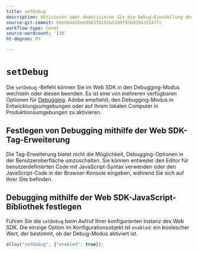 ```yaml
---
title: setDebug
description: Aktivieren oder deaktivieren Sie die Debug-Einstellung des Web SDK.
source-git-commit: b6e084d2beed58339191b53d0f97b93943154f7c
workflow-type: tm+mt
source-wordcount: '135'
ht-degree: 0%

---
```


# `setDebug`

Die `setDebug` -Befehl können Sie im Web SDK in den Debugging-Modus wechseln oder diesen beenden. Es ist eine von mehreren verfügbaren Optionen für [Debugging](../use-cases/debugging.md). Adobe empfiehlt, den Debugging-Modus in Entwicklungsumgebungen oder auf Ihrem lokalen Computer in Produktionsumgebungen zu aktivieren.

## Festlegen von Debugging mithilfe der Web SDK-Tag-Erweiterung

Die Tag-Erweiterung bietet nicht die Möglichkeit, Debugging-Optionen in der Benutzeroberfläche umzuschalten. Sie können entweder den Editor für benutzerdefinierten Code mit JavaScript-Syntax verwenden oder den JavaScript-Code in der Browser-Konsole eingeben, während Sie sich auf Ihrer Site befinden.

## Debugging mithilfe der Web SDK-JavaScript-Bibliothek festlegen

Führen Sie die `setDebug` beim Aufruf Ihrer konfigurierten Instanz des Web SDK. Die einzige Option im Konfigurationsobjekt ist `enabled`: ein boolescher Wert, der bestimmt, ob der Debug-Modus aktiviert ist.

```js
alloy("setDebug", {"enabled": true});
```
